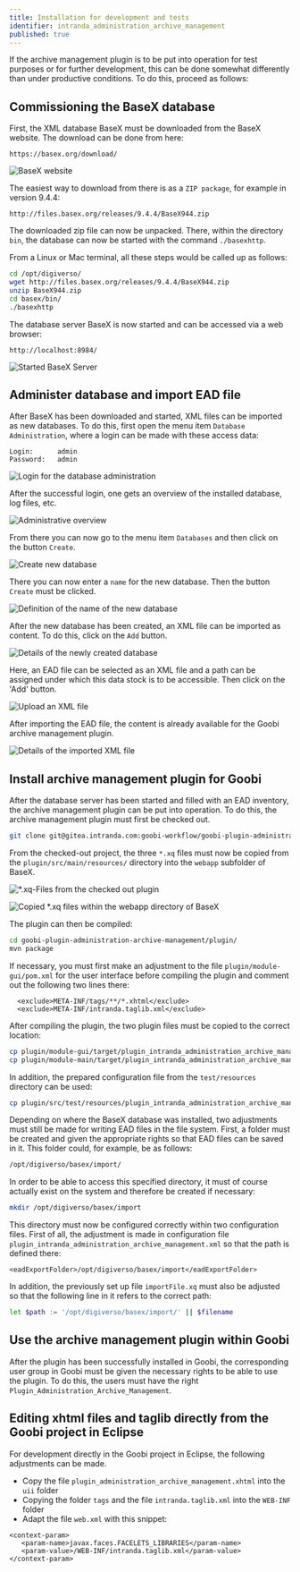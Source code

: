 ```yaml
---
title: Installation for development and tests
identifier: intranda_administration_archive_management
published: true  
---
```


If the archive management plugin is to be put into operation for test purposes or for further development, this can be done somewhat differently than under productive conditions. To do this, proceed as follows:

## Commissioning the BaseX database

First, the XML database BaseX must be downloaded from the BaseX website. The download can be done from here:

```text
https://basex.org/download/
```

![BaseX website](screenInstall01.png)

The easiest way to download from there is as a `ZIP package`, for example in version 9.4.4:

```text
http://files.basex.org/releases/9.4.4/BaseX944.zip
```

The downloaded zip file can now be unpacked. There, within the directory `bin`, the database can now be started with the command `./basexhttp`.

From a Linux or Mac terminal, all these steps would be called up as follows:

```bash
cd /opt/digiverso/
wget http://files.basex.org/releases/9.4.4/BaseX944.zip
unzip BaseX944.zip
cd basex/bin/
./basexhttp
```

The database server BaseX is now started and can be accessed via a web browser:

```text
http://localhost:8984/
```

![Started BaseX Server](screenInstall02.png)

## Administer database and import EAD file

After BaseX has been downloaded and started, XML files can be imported as new databases. To do this, first open the menu item `Database Administration`, where a login can be made with these access data:

```text
Login:      admin
Password:   admin
```

![Login for the database administration](screenInstall03.png)

After the successful login, one gets an overview of the installed database, log files, etc.

![Administrative overview](screenInstall04.png)

From there you can now go to the menu item `Databases` and then click on the button `Create`.

![Create new database](screenInstall05.png)

There you can now enter a `name` for the new database. Then the button `Create` must be clicked.

![Definition of the name of the new database](screenInstall06.png)

After the new database has been created, an XML file can be imported as content. To do this, click on the `Add` button.

![Details of the newly created database](screenInstall07.png)

Here, an EAD file can be selected as an XML file and a path can be assigned under which this data stock is to be accessible. Then click on the 'Add' button.

![Upload an XML file](screenInstall08.png)

After importing the EAD file, the content is already available for the Goobi archive management plugin.

![Details of the imported XML file](screenInstall09.png)

## Install archive management plugin for Goobi

After the database server has been started and filled with an EAD inventory, the archive management plugin can be put into operation. To do this, the archive management plugin must first be checked out.

```bash
git clone git@gitea.intranda.com:goobi-workflow/goobi-plugin-administration-archive-management.git
```

From the checked-out project, the three `*.xq` files must now be copied from the `plugin/src/main/resources/` directory into the `webapp` subfolder of BaseX.

![\*.xq-Files from the checked out plugin](screenInstall10.png)

![Copied \*.xq files within the webapp directory of BaseX](screenInstall11.png)

The plugin can then be compiled:

```bash
cd goobi-plugin-administration-archive-management/plugin/
mvn package
```

If necessary, you must first make an adjustment to the file `plugin/module-gui/pom.xml` for the user interface before compiling the plugin and comment out the following two lines there:

```markup
  <exclude>META-INF/tags/**/*.xhtml</exclude>
  <exclude>META-INF/intranda.taglib.xml</exclude>
```

After compiling the plugin, the two plugin files must be copied to the correct location:

```bash
cp plugin/module-gui/target/plugin_intranda_administration_archive_management-GUI.jar /opt/digiverso/goobi/plugins/GUI
cp plugin/module-main/target/plugin_intranda_administration_archive_management.jar /opt/digiverso/goobi/plugins/administration
```

In addition, the prepared configuration file from the `test/resources` directory can be used:

```bash
cp plugin/src/test/resources/plugin_intranda_administration_archive_management.xml /opt/digiverso/goobi/config
```

Depending on where the BaseX database was installed, two adjustments must still be made for writing EAD files in the file system. First, a folder must be created and given the appropriate rights so that EAD files can be saved in it. This folder could, for example, be as follows:

```bash
/opt/digiverso/basex/import/
```

In order to be able to access this specified directory, it must of course actually exist on the system and therefore be created if necessary:

```bash
mkdir /opt/digiverso/basex/import
```

This directory must now be configured correctly within two configuration files. First of all, the adjustment is made in configuration file `plugin_intranda_administration_archive_management.xml` so that the path is defined there:

```markup
<eadExportFolder>/opt/digiverso/basex/import</eadExportFolder>
```

In addition, the previously set up file `importFile.xq` must also be adjusted so that the following line in it refers to the correct path:

```bash
let $path := '/opt/digiverso/basex/import/' || $filename
```

## Use the archive management plugin within Goobi

After the plugin has been successfully installed in Goobi, the corresponding user group in Goobi must be given the necessary rights to be able to use the plugin. To do this, the users must have the right `Plugin_Administration_Archive_Management`.

## Editing xhtml files and taglib directly from the Goobi project in Eclipse

For development directly in the Goobi project in Eclipse, the following adjustments can be made.

* Copy the file `plugin_administration_archive_management.xhtml` into the `uii` folder
* Copying the folder `tags` and the file `intranda.taglib.xml` into the `WEB-INF` folder
* Adapt the file `web.xml` with this snippet:

```markup
<context-param>
   <param-name>javax.faces.FACELETS_LIBRARIES</param-name>
   <param-value>/WEB-INF/intranda.taglib.xml</param-value>
</context-param>
```

